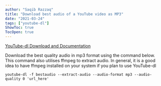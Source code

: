```yaml
---
author: "Saqib Razzaq"
title: "Download best audio of a YouTube video as MP3"
date: "2021-03-24"
tags: ["youtube-dl"]
ShowToc: true
TocOpen: true
---
```


[YouTube-dl Download and Documentation](https://youtube-dl.org/)

Download the best quality audio in mp3 format using the command below. This command also utilises ffmpeg to extract audio. In general, it is a good idea to have ffmpeg installed on your system if you plan to use YouTube-dl

`youtube-dl -f bestaudio --extract-audio --audio-format mp3 --audio-quality 0 'url_here'`